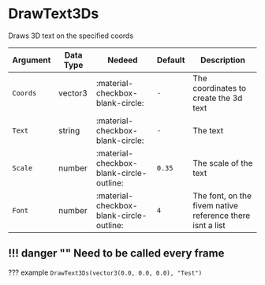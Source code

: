 # DrawText3Ds
Draws 3D text on the specified coords

| Argument              | Data Type                            | Nedeed                    | Default         | Description
| ----------------------| ------------------------------------ | ------------------------- |-----------------|-------------
| `Coords`                | vector3 | :material-checkbox-blank-circle: | `-` | The coordinates to create the 3d text
| `Text`                | string | :material-checkbox-blank-circle: | `-` | The text
| `Scale`                | number | :material-checkbox-blank-circle-outline: | `0.35` | The scale of the text
| `Font`                | number | :material-checkbox-blank-circle-outline: | `4` | The font, on the fivem native reference there isnt a list

!!! danger ""
    Need to be called every frame
---
??? example
    ```
    DrawText3Ds(vector3(0.0, 0.0, 0.0), "Test")
    ```